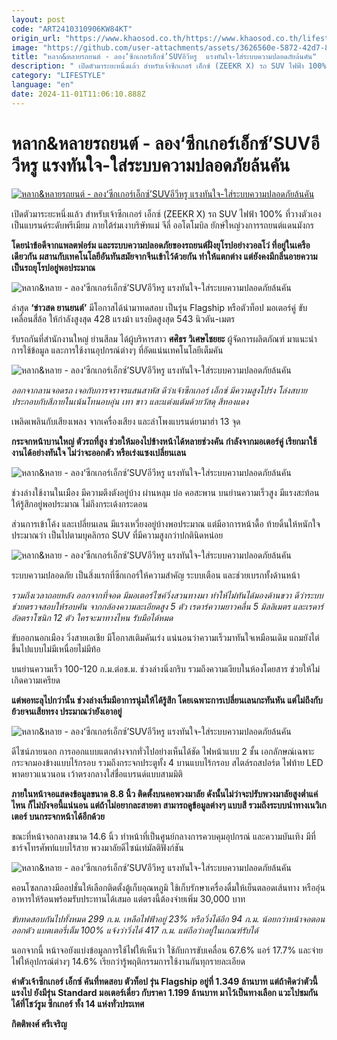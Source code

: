 ```yaml
---
layout: post
code: "ART2410310906KW84KT"
origin_url: "https://www.khaosod.co.th/https://www.khaosod.co.th/lifestyle/news_9479033"
image: "https://github.com/user-attachments/assets/3626560e-5872-42d7-86df-ca83d7f91946"
title: "หลาก&หลายรถยนต์ - ลอง‘ซีกเกอร์เอ็กซ์’SUVอีวีหรู  แรงทันใจ-ใส่ระบบความปลอดภัยล้นคัน"
description: " เปิดตัวมาระยะหนึ่งแล้ว สำหรับเจ้าซีกเกอร์ เอ็กซ์ (ZEEKR X) รถ SUV ไฟฟ้า 100% ที่วางตัวเองเป็นแบรนด์ระดับพรีเมียม ภายใต้ร่มเงาบริษัทแม่ จีลี่ ออโตโมบิล"
category: "LIFESTYLE"
language: "en"
date: 2024-11-01T11:06:10.888Z
---
```


# หลาก&หลายรถยนต์ - ลอง‘ซีกเกอร์เอ็กซ์’SUVอีวีหรู  แรงทันใจ-ใส่ระบบความปลอดภัยล้นคัน

[![หลาก&หลายรถยนต์ - ลอง‘ซีกเกอร์เอ็กซ์’SUVอีวีหรู  แรงทันใจ-ใส่ระบบความปลอดภัยล้นคัน](https://www.khaosod.co.th/wpapp/uploads/2024/10/YON-scaled.jpg "หลาก&หลายรถยนต์ - ลอง‘ซีกเกอร์เอ็กซ์’SUVอีวีหรู  แรงทันใจ-ใส่ระบบความปลอดภัยล้นคัน")](https://www.khaosod.co.th/wpapp/uploads/2024/10/YON-scaled.jpg)

เปิดตัวมาระยะหนึ่งแล้ว สำหรับเจ้าซีกเกอร์ เอ็กซ์ (ZEEKR X) รถ SUV ไฟฟ้า 100% ที่วางตัวเองเป็นแบรนด์ระดับพรีเมียม ภายใต้ร่มเงาบริษัทแม่ จีลี่ ออโตโมบิล ยักษ์ใหญ่วงการรถยนต์แดนมังกร

**โดยนำข้อดีจากแพลตฟอร์ม และระบบความปลอดภัยของรถยนต์ฝั่งยุโรปอย่างวอลโว่ ที่อยู่ในเครือเดียวกัน ผสานกับเทคโนโลยีอันทันสมัยจากจีนเข้าไว้ด้วยกัน ทำให้แตกต่าง แต่ยังคงมีกลิ่นอายความเป็นรถยุโรปอยู่พอประมาณ**

![หลาก&หลาย - ลอง‘ซีกเกอร์เอ็กซ์’SUVอีวีหรู แรงทันใจ-ใส่ระบบความปลอดภัยล้นคัน](https://www.khaosod.co.th/wpapp/uploads/2024/10/YON7.jpg)

ล่าสุด **‘ข่าวสด ยานยนต์’** มีโอกาสได้นำมาทดสอบ เป็นรุ่น Flagship หรือตัวท็อป มอเตอร์คู่ ขับเคลื่อนสี่ล้อ ให้กำลังสูงสุด 428 แรงม้า แรงบิดสูงสุด 543 นิวตัน-เมตร

รับรถกันที่สำนักงานใหญ่ ย่านสีลม ได้ผู้บริหารสาว **ศศิธร วิเศษไชยยะ** ผู้จัดการผลิตภัณฑ์ มาแนะนำการใช้ข้อมูล และการใช้งานอุปกรณ์ต่างๆ ที่อัดแน่นเทคโนโลยีเต็มคัน

![หลาก&หลาย - ลอง‘ซีกเกอร์เอ็กซ์’SUVอีวีหรู แรงทันใจ-ใส่ระบบความปลอดภัยล้นคัน](https://www.khaosod.co.th/wpapp/uploads/2024/10/YON4.jpg)

_ออกจากลานจอดรถ เจอกับการจราจรแสนสาหัส ดีว่าเจ้าซีกเกอร์ เอ็กซ์ มีความสูงโปร่ง โล่งสบาย ประกอบกับสีภายในเน้นโทนอบอุ่น เทา ขาว และแต่งแต้มด้วยวัสดุ สีทองแดง_

เพลิดเพลินกับเสียงเพลง จากเครื่องเสียง และลำโพงแบรนด์ยามาฮ่า 13 จุด

**กระจกหน้าบานใหญ่ ตัวรถที่สูง ช่วยให้มองไปข้างหน้าได้หลายช่วงคัน กำลังจากมอเตอร์คู่ เรียกมาใช้งานได้อย่างทันใจ ไม่ว่าจะออกตัว หรือเร่งแซงเปลี่ยนเลน**

![หลาก&หลาย - ลอง‘ซีกเกอร์เอ็กซ์’SUVอีวีหรู แรงทันใจ-ใส่ระบบความปลอดภัยล้นคัน](https://www.khaosod.co.th/wpapp/uploads/2024/10/YON2.jpg)

ช่วงล่างใช้งานในเมือง มีความตึงตังอยู่บ้าง ผ่านหลุม บ่อ คอสะพาน บนย่านความเร็วสูง มีแรงสะท้อนให้รู้สึกอยู่พอประมาณ ไม่ถึงกระเด้งกระดอน

ส่วนการเข้าโค้ง และเปลี่ยนเลน มีแรงเหวี่ยงอยู่บ้างพอประมาณ แต่มีอาการหน้าดื้อ ท้ายดิ้นให้หนักใจ ประมาณว่า เป็นไปตามบุคลิกรถ SUV ที่มีความสูงกว่าปกตินิดหน่อย

![หลาก&หลาย - ลอง‘ซีกเกอร์เอ็กซ์’SUVอีวีหรู แรงทันใจ-ใส่ระบบความปลอดภัยล้นคัน](https://www.khaosod.co.th/wpapp/uploads/2024/10/YON3.jpg)

ระบบความปลอดภัย เป็นสิ่งแรกที่ซีกเกอร์ให้ความสำคัญ ระบบเตือน และช่วยเบรกทั้งด้านหน้า

_รวมถึงเวลาถอยหลัง ออกจากที่จอด มีมอเตอร์ไซค์วิ่งสวนทางมา ทำให้ไม่ทันได้มองด้านขวา ดีว่าระบบช่วยตรวจสอบให้รอบคัน จากกล้องความละเอียดสูง 5 ตัว เรดาร์ความยาวคลื่น 5 มิลลิเมตร และเรดาร์อัลตราโซนิก 12 ตัว ใครจะมาทางไหน รับมือได้หมด_

ขับออกนอกเมือง วิ่งสายเอเชีย มีโอกาสเติมคันเร่ง แน่นอนว่าความเร็วมาทันใจเหมือนเดิม แถมยังไต่ขึ้นไปแบบไม่มีเหนื่อยไม่มีท้อ

บนย่านความเร็ว 100-120 ก.ม.ต่อช.ม. ช่วงล่างนิ่งกริบ รวมถึงความเงียบในห้องโดยสาร ช่วยให้ไม่เกิดความเครียด

**แต่พอทะลุไปกว่านั้น ช่วงล่างเริ่มมีอาการนุ่มให้ได้รู้สึก โดยเฉพาะการเปลี่ยนเลนกะทันหัน แต่ไม่ถึงกับย้วยจนเสียทรง ประมาณว่ายังเอาอยู่**

![หลาก&หลาย - ลอง‘ซีกเกอร์เอ็กซ์’SUVอีวีหรู แรงทันใจ-ใส่ระบบความปลอดภัยล้นคัน](https://www.khaosod.co.th/wpapp/uploads/2024/10/YON5.jpg)

ดีไซน์ภายนอก การออกแบบแตกต่างจากทั่วไปอย่างเห็นได้ชัด ไฟหน้าแบบ 2 ชั้น เอกลักษณ์เฉพาะ กระจกมองข้างแบบไร้กรอบ รวมถึงกระจกประตูทั้ง 4 บานแบบไร้กรอบ สไตล์รถสปอร์ต ไฟท้าย LED พาดยาวแนวนอน เว้าตรงกลางใส่ชื่อแบรนด์แบบสามมิติ

**ภายในหน้าจอแสดงข้อมูลขนาด 8.8 นิ้ว ติดตั้งบนคอพวงมาลัย ดังนั้นไม่ว่าจะปรับพวงมาลัยสูงต่ำแค่ไหน ก็ไม่บังจอนี้แน่นอน แต่ถ้าไม่อยากละสายตา สามารถดูข้อมูลต่างๆ แบบสี รวมถึงระบบนำทางเนวิเกเตอร์ บนกระจกหน้าได้อีกด้วย**

ขณะที่หน้าจอกลางขนาด 14.6 นิ้ว ทำหน้าที่เป็นศูนย์กลางการควบคุมอุปกรณ์ และความบันเทิง มีที่ชาร์จโทรศัพท์แบบไร้สาย พวงมาลัยดีไซน์เท่มัลติฟังก์ชัน

![หลาก&หลาย - ลอง‘ซีกเกอร์เอ็กซ์’SUVอีวีหรู แรงทันใจ-ใส่ระบบความปลอดภัยล้นคัน](https://www.khaosod.co.th/wpapp/uploads/2024/10/YON6.jpg)

คอนโซลกลางมีออปชั่นให้เลือกติดตั้งตู้เก็บอุณหภูมิ ใช้เก็บรักษาเครื่องดื่มให้เย็นตลอดเส้นทาง หรืออุ่นอาหารให้ร้อนพร้อมรับประทานได้เสมอ แต่ตรงนี้ต้องจ่ายเพิ่ม 30,000 บาท

_ขับทดสอบกันไปทั้งหมด 299 ก.ม. เหลือไฟฟ้าอยู่ 23% หรือวิ่งได้อีก 94 ก.ม. น้อยกว่าหน้าจอตอนออกตัว แบตเตอรี่เต็ม 100% แจ้งว่าวิ่งได้ 417 ก.ม. แต่ถือว่าอยู่ในเกณฑ์รับได้_

นอกจากนี้ หน้าจอยังแบ่งข้อมูลการใช้ไฟให้เห็นว่า ใช้กับการขับเคลื่อน 67.6% แอร์ 17.7% และจ่ายไฟให้อุปกรณ์ต่างๆ 14.6% เรียกว่ารู้พฤติกรรมการใช้งานกันทุกรายละเอียด

**ค่าตัวเจ้าซีกเกอร์ เอ็กซ์ คันที่ทดสอบ ตัวท็อป รุ่น Flagship อยู่ที่ 1.349 ล้านบาท แต่ถ้าคิดว่าตัวนี้แรงไป ยังมีรุ่น Standard มอเตอร์เดี่ยว กับราคา 1.199 ล้านบาท มาไว้เป็นทางเลือก แวะไปชมกันได้ที่โชว์รูม ซีกเกอร์ ทั้ง 14 แห่งทั่วประเทศ**

**กิตติพงศ์ ศรีเจริญ**